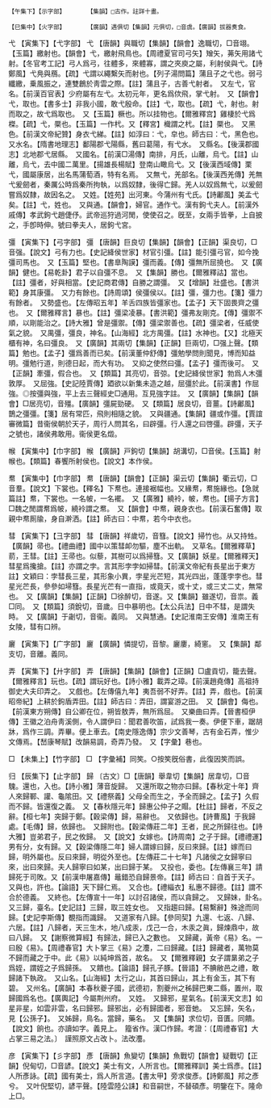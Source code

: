 <!-- { "loadSidebar": true } -->
	【午集下】【示字部】		【集韻】□古作。註詳十畫。

	【巳集中】【火字部】		【廣韻】遇俱切【集韻】元俱切，□音虞。【廣韻】拔器煑食。

弋	【寅集下】【弋字部】	弋	【唐韻】與職切【集韻】【韻會】逸職切，□音翊。【玉篇】繳射也。【韻會】弋，繳射飛鳥也。【周禮夏官司弓矢】矰矢，茀矢用諸弋射。【冬官考工記】弓人爲弓，往體多，來體寡，謂之夾庾之屬，利射侯與弋。【詩鄭風】弋鳧與鴈。【疏】弋謂以繩繫矢而射也。【列子湯問篇】蒲且子之弋也。弱弓纖繳，乗風振之，連雙鶬於靑雲之際。【註】蒲且子，古善弋射者。　又左弋，官名。【前漢百官表】少府屬有左弋。太初元年，更名爲佽飛，掌弋射。　又【韻會】弋，取也。【書多士】非我小國，敢弋殷命。【註】弋，取也。【疏】弋，射也。射而取之，故弋爲取也。　又【玉篇】橛也。所以挂物也。【爾雅釋宫】雞棲於弋爲榤。【疏】弋，橜也。【玉篇】一作杙。又【釋宮】樴謂之杙。【註】橜也。　又黑色。【前漢文帝紀贊】身衣弋綈。【註】如淳曰：弋，皁也。師古曰：弋，黑色也。　又水名。【隋書地理志】鄱陽郡弋陽縣，舊曰葛陽，有弋水。　又縣名。【後漢郡國志】北地郡弋居縣。　又國名。【前漢□湯傳】南排，月氏，山離，烏弋。【註】山離，烏弋，去中國二萬里。【揚雄長楊賦】登南山瞰烏弋。又【後漢西域傳】栗弋，國屬康居，出名馬蒲萄酒，特有名焉。　又無弋，羌部名。【後漢西羌傳】羌無弋爰劒者，秦厲公時爲秦所拘執，以爲奴隸，後得亡歸。羌人以奴爲無弋，以爰劒嘗爲奴隸，故因名之。　又姓。【姓苑】出河東。今蒲州有弋氏。【詩鄘風】美孟弋矣。【註】弋，姓也。　又與通。【韻會】，婦官。通作弋。漢有鉤弋夫人。【前漢外戚傳】孝武鉤弋趙倢伃。武帝巡狩過河閒，使使召之。旣至，女兩手皆拳，上自披之，手卽時伸。號曰拳夫人，居鉤弋宮。

彊	【寅集下】【弓字部】	彊	【唐韻】巨良切【集韻】【韻會】【正韻】渠良切，□音强。【說文】弓有力也。【史記絳侯世家】材官引彊。【註】能引彊弓官，如今挽彊司馬也。　又【玉篇】堅也。【書臯陶謨】彊而義。【傳】彊無所屈撓也。　又【廣韻】健也。【易乾卦】君子以自彊不息。　又【集韻】勝也。【爾雅釋詁】當也。【註】彊者，好與相當。【史記商君傳】自勝之謂彊。　又【增韻】壯盛也。【書洪範】身其康彊。　又力有餘也。【詩周頌】侯彊侯以。【註】彊，彊力也。【箋】彊力有餘者。　又勢盛也。【左傳昭五年】羊舌四族皆彊家也。【孟子】天下固畏齊之彊也。　又【爾雅釋言】暴也。【註】彊梁凌暴。【書洪範】彊弗友剛克。【傳】彊禦不順，以剛能治之。【詩大雅】曾是彊禦。【傳】彊梁禦善也。【疏】彊梁者，任威使氣之貌。　又禺彊，彊良，神名。【山海經】北方禺彊。【註】水神也。【又】北極天櫃有神，名曰彊良。　又【廣韻】其兩切【集韻】【正韻】巨兩切，□强上聲。【類篇】勉也。【孟子】彊爲善而已矣。【前漢董仲舒傳】彊勉學問則聞見，博而知益明。彊勉行道，則德日起，而大有功。　又抑之使然曰彊。【孟子】彊而後可。　又【正韻】牽彊，假合也。　又【類篇】其亮切，音弶。【史記絳侯世家】勃爲人木彊敦厚。　又屈強。【史記陸賈傳】廼欲以新集未造之越，屈彊於此。【前漢書】作屈強。◎按彊與強，平上去三聲經史□通用。互見強字註。　又【廣韻】【集韻】【韻會】□居亮切，音殭。【廣韻】彊屍勁硬。　又【類篇】居良切，音薑。【詩鄘風】鵲之彊彊。【箋】居有常匹，飛則相隨之貌。　又與疆通。【集韻】疆或作彊。【賈誼審微篇】昔衞侯朝於天子，周行人問其名，曰辟彊。行人還之曰啓彊。辟彊，天子之號也，諸侯弗敢用。衞侯更名燬。

帿	【寅集中】【巾字部】	帿	【廣韻】戸鉤切【集韻】胡溝切，□音侯。【玉篇】射帿也。【類篇】春饗所射侯也。【說文】本作侯。

帬	【寅集中】【巾字部】	帬	【唐韻】【韻會】【正韻】渠云切【集韻】衢云切，□音羣。【說文】下裳也。【釋名】下帬也。連接裾幅也。又緣帬，帬施緣也。【急就篇註】帬，下裳也。一名帔，一名襬。　又【廣雅】繞袊，帔，帬也。【揚子方言】□魏之閒謂帬爲帔，繞袊謂之帬。　又【韻會】中帬，親身衣也。【前漢石奮傳】取親中帬厠牏，身自澣洒。【註】師古曰：中帬，若今中衣也。

彗	【寅集下】【彐字部】	彗	【唐韻】祥歲切，音篲。【說文】掃竹也。从又持甡。【廣韻】帚也。【禮曲禮】國中以策彗卹勿驅，塵不出軌。　又草名。【爾雅釋草】葥，王彗。【註】王帚也。似藜，其樹可以爲掃篲。又【廣韻】妖星。【爾雅釋天】彗星爲攙搶。【註】亦謂之孛。言其形孛孛如掃彗。【前漢文帝紀有長星出于東方註】文穎曰：孛彗長三星，其形象小異，孛星光芒短，其光四出，蓬蓬孛孛也。彗星光芒長，參參如埽篲。長星光芒有一直指，或竟天，或十丈，或三丈二丈，無常也。　又【廣韻】【集韻】【正韻】□徐醉切，音遂。又【集韻】雖遂切，音祟。義□同。　又【類篇】須銳切，音歲。日中暴明也。【太公兵法】日中不彗，是謂失時。　又【廣韻】于劌切，音衞。義同。　又與慧通。【史記淮南王安傳】淮南王有女陵，彗有口辨。

廲	【寅集下】【广字部】	廲	【廣韻】憐提切，音黎。廲廔，綺窻。　又【集韻】鄰支切，音離。義同。

弄	【寅集下】【廾字部】	弄	【唐韻】【集韻】【韻會】【正韻】□盧貢切，籠去聲。【爾雅釋言】玩也。【疏】謂玩好也。【詩小雅】載弄之璋。【前漢趙堯傳】高祖持御史大夫印弄之。　又戲也。【左傳僖九年】夷吾弱不好弄。【註】弄，戲也。【前漢昭帝紀】上耕於鉤盾弄田。【註】師古曰：弄田，謂宴游之田。　又【韻會】侮也。【前漢東方朔傳】自公卿在位，朔皆敖弄，無所爲屈。　又樂曲曰弄。【晉書桓伊傳】王徽之泊舟靑溪側，令人謂伊曰：聞君善吹笛，試爲我一奏。伊便下車，踞胡牀，爲作三調。弄畢。便上車去。【南史隱逸傳】宗少文善琴，古有金石弄，惟少文傳焉。【嵆康琴賦】改韻易調，奇弄乃發。　又【字彙】巷也。

□	【未集上】【竹字部】	□	【字彙補】同笶。○按笶旣俗書，此復因笶而誤。

归	【辰集下】【止字部】	歸	〔古文〕□【唐韻】舉韋切【集韻】居韋切，□音騩。還也，入也。【詩小雅】薄音旋歸。　又還所取之物亦曰歸。【春秋定十年】齊人來歸鄆、讙、龜隂田。又【禮祭義】父母全而生之，予全而歸之。【孟子】久假而不歸。皆還復之義。　又【春秋隱元年】歸惠公仲子之賵。【杜註】歸者，不反之辭。【桓七年】突歸于鄭。【穀梁傳】歸，易辭也。　又依歸也。【詩曹風】于我歸處。【毛傳】歸，依歸也。　又歸附也。【穀梁傳莊二年】王者，民之所歸往也。【詩大雅】豈弟君子，民之攸歸。　又【說文】女嫁也。【詩周南】之子于歸。【禮禮運】男有分，女有歸。又【穀梁傳隱二年】婦人謂嫁曰歸，反曰來歸。【註】嫁而曰歸，明外屬也。反曰來歸，明從外至也。【左傳莊二十七年】凡諸侯之女歸寧曰來，出曰來歸。夫人歸寧曰如某，出曰歸于某。　又投也，委也。【左傳襄三年】請歸死于司敗。又【前漢申屠嘉傳】鼂錯恐自歸景帝。【註】師古曰：自首于天子。　又與也，許也。【論語】天下歸仁焉。　又合也。【禮緇衣】私惠不歸德。【註】謂不合於德義。　又終也。【左傳宣十一年】以討召諸侯，而以貪歸之。　又歸妹，卦名。　又三歸，臺名。【史記註】三歸，取三姓女也。　又指趨曰歸。【易繫辭】殊途而同歸。【史記李斯傳】覩指而識歸。　又道家有八歸。【參同契】九還、七返、八歸、六居。【註】八歸者，天三生木，地八成汞，戊己一合，木汞之眞，歸煉鼎中，故曰八歸。　又【謝察微算經】有歸法，歸已入之數也。　又歸藏，黃帝《易》名。一曰殷《易》。【周禮春官】大卜掌三《易》之灋，二曰歸藏。【註】歸藏者，萬物莫不歸而藏之于中。此《易》以純坤爲首，故名。　又【爾雅釋親】女子謂晜弟之子爲姪，謂姪之子爲歸孫。　又饋也。【論語】歸孔子豚。【晉語】不腆敝邑之禮，敢歸諸下執政。　又山名。【山海經】太行之山，其首曰歸山，其上有金玉，其下有碧。　又州名。【廣韻】本春秋夔子國，武德初，割夔州之秭歸巴東二縣，置州，取歸國爲名也。【廣輿記】今屬荆州府。　又姓。　又歸邪，星氣名。【前漢天文志】如星非星，如雲非雲，名曰歸邪。歸邪出，必有歸國者，邪音虵。　又忘歸，矢名，見【公孫子】。　又姊歸，鳥名。當歸，藥名。　又【集韻】求位切，音匱。同饋。【說文】餉也。亦讀如字。義見上。　籀省作。漢□作歸。考證：〔【周禮春官】大占掌三易之法。〕　謹照原文占改卜。法改灋。 

彦	【寅集下】【彡字部】	彥	【唐韻】魚變切【集韻】魚戰切【韻會】疑戰切【正韻】倪甸切，□音諺。【說文】美士有文，人所言也。【爾雅釋訓】美士爲彥。【註】人所彥詠。【疏】國有美士，爲人所言道。【書太甲】旁求俊彥。【詩鄭風】邦之彥兮。　又叶倪堅切，諺平聲。【陸雲陸公誄】和音嗣世，不替碩彥。明鑒在下。隆命上□。

